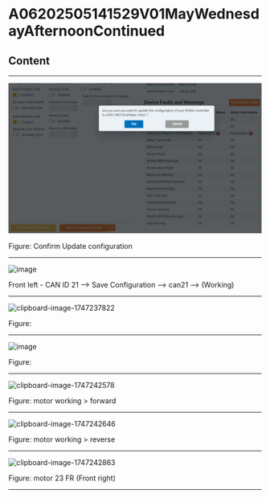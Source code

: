 # A06202505141529V01MayWednesdayAfternoonContinued

## Content

____

![image](/static/images/confirmUpdateNotice.png)

Figure: Confirm Update configuration

____

![image](https://github.com/user-attachments/assets/59d34589-6a0a-4e1f-aeb2-aa547a51f16c)

Front left  - CAN ID 21 --> Save Configuration -->  can21 --> (Working)

____

![clipboard-image-1747237822](https://github.com/user-attachments/assets/a4da9863-5402-4c8e-b02c-ecd4c24db59a)

Figure:

____


![image](https://github.com/user-attachments/assets/06673c0d-fb7a-4c01-bb54-b986b013269c)

Figure: 

____

![clipboard-image-1747242578](https://github.com/user-attachments/assets/2885c8fe-d642-459f-b6aa-7b1cefa6f289)

Figure: motor working > forward

____

![clipboard-image-1747242646](https://github.com/user-attachments/assets/c9e4d643-8166-4385-9a3f-13eb1e7b84a6)

Figure: motor working > reverse

____

![clipboard-image-1747242863](https://github.com/user-attachments/assets/17e62d20-e108-40b4-bea1-cb6fc1c66ae1)

Figure: motor 23 FR (Front right)

____
